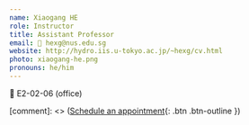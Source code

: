 ```yaml
---
name: Xiaogang HE
role: Instructor
title: Assistant Professor
email: 📧 hexg@nus.edu.sg
website: http://hydro.iis.u-tokyo.ac.jp/~hexg/cv.html
photo: xiaogang-he.png
pronouns: he/him
---
```

📍 E2-02-06 (office)

[comment]: <> ([Schedule an appointment](#){: .btn .btn-outline })
